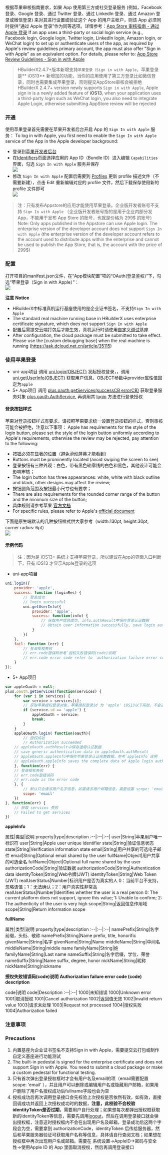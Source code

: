 根据苹果审核指南要求，如果 App 使用第三方或社交登录服务 (例如，Facebook 登录、Google 登录、通过 Twitter 登录、通过 LinkedIn 登录、通过 Amazon 登录或微信登录) 来对其进行设置或验证这个 App 的用户主帐户，则该 App 必须同时提供“通过 Apple 登录”作为同等选项。详情参考：[App Store 审核指南 - 通过 Apple 登录](https://developer.apple.com/cn/app-store/review/guidelines/#sign-in-with-apple)
If an app uses a third-party or social login service (e.g., Facebook login, Google login, Twitter login, LinkedIn login, Amazon login, or WeChat login) to set up or authenticate users of the app, as required by Apple's review guidelines primary account, the app must also offer "Sign in with Apple" as an equivalent option. For details, please refer to: [App Store Review Guidelines - Sign in with Apple](https://developer.apple.com/cn/app-store/review/guidelines/#sign-in-with-apple)

> HBuilderX2.4.7+版本新增支持`苹果登录（Sign in with Apple`，苹果登录是** iOS13** 新增加的功能，当你的应用使用了第三方登录比如微信登录，同时也需要集成苹果登录，否则提交AppStore审核会被拒绝
> HBuilderX 2.4.7+ version newly supports `Sign in with Apple`, Apple sign in is a newly added feature of **iOS13**, when your application uses a third-party login such as WeChat login, you also need to integrate Apple Login, otherwise submitting AppStore review will be rejected


### 开通
使用苹果登录首先需要在苹果开发者后台开启 App 的 `Sign In with Apple` 服务：
To log in with Apple, you first need to enable the `Sign In with Apple` service of the App in the Apple developer background:
- 登录到[苹果开发者后台](https://developer.apple.com/)
- 在[Identifiers](https://developer.apple.com/account/resources/identifiers/list)页面选择应用的 App ID（Bundle ID）进入编辑 `Capabilities` 界面，勾选 `Sign In with Apple` 服务并保存  
![](https://native-res.dcloud.net.cn/images/uniapp/oauth/apple-appid.png)
- 修改 `Sign In with Apple` 配置后需要到 [Profiles](https://developer.apple.com/account/resources/profiles/list) 更新 profile 描述文件（不需要新建），点击 Edit 重新编辑对应的 profile 文件，然后下载保存使用新的 profile 文件即可  
![](https://native-res.dcloud.net.cn/images/uniapp/oauth/apple-profile.png)

> 注：只有发布Appstore的应用才能使用苹果登录。企业版开发者账号不支持 `Sign In with Apple` （企业版开发者账号指的是用于企业内部分发App，不能用于发布 App Store 的账号，也就是价格为 299$ 的账号）
> Note: Only apps published in the Appstore can use Apple login. The enterprise version of the developer account does not support `Sign In with Apple` (the enterprise version of the developer account refers to the account used to distribute apps within the enterprise and cannot be used to publish the App Store, that is, the account with the price of 299$)



### 配置
打开项目的manifest.json文件，在“App模块配置”项的“OAuth(登录鉴权)”下，勾选“苹果登录（Sign in with Apple）”：  
![](https://native-res.dcloud.net.cn/images/uniapp/oauth/apple-manifest.png)

**注意**
**Notice**
- HBuilderX中标准真机运行基座使用的是企业证书签名，不支持`Sign In with Apple`
- The standard real machine running base in HBuilderX uses enterprise certificate signature, which does not support `Sign In with Apple`
- 配置后需提交云端打包后才能生效，真机运行时请使用[自定义调试基座](https://ask.dcloud.net.cn/article/35115)
- After configuration, the cloud package must be submitted to take effect. Please use the [custom debugging base] when the real machine is running (https://ask.dcloud.net.cn/article/35115)



### 使用苹果登录

- uni-app项目
调用 [uni.login(OBJECT)](/api/plugins/login.md#login) 发起授权登录，，调用 [uni.getUserInfo(OBJECT)](https://uniapp.dcloud.io/api/plugins/login?id=getuserinfo) 获取用户信息，OBJECT参数中provider属性值固定为`apple`
- 5+ App项目
调用 [plus.oauth.getServices(successCB,errorCB)](https://www.html5plus.org/doc/zh_cn/oauth.html#plus.oauth.getServices) 获取登录服务对象 [plus.oauth.AuthService](https://www.html5plus.org/doc/zh_cn/oauth.html#plus.oauth.AuthService), 再调用其 [login](https://www.html5plus.org/doc/zh_cn/oauth.html#plus.oauth.AuthService.login) 方法进行登录授权

#### 登录按钮样式
苹果对登录按钮样式有要求，请按照苹果要求统一设置登录按钮的样式，否则审核可能会被拒绝，注意以下事项：
Apple has requirements for the style of the login button, please set the style of the login button uniformly according to Apple's requirements, otherwise the review may be rejected, pay attention to the following:
- 按钮必须在显著的位置（避免滑动屏幕才能看到）
- Buttons must be prominently located (avoid swiping the screen to see)
- 登录按钮有三种外观：白色，带有黑色轮廓线的白色和黑色，其他设计可能会影响审核；
- The login button has three appearances: white, white with black outline and black, other designs may affect the review;
- 按钮圆角范围及按钮最小尺寸也有要求；
- There are also requirements for the rounded corner range of the button and the minimum size of the button;
- 具体规则请参考苹果 [官方文档](https://developer.apple.com/design/human-interface-guidelines/sign-in-with-apple/overview/)
- For specific rules, please refer to Apple's [official document](https://developer.apple.com/design/human-interface-guidelines/sign-in-with-apple/overview/)

下面是原生端默认的几种按钮样式供大家参考（width:130pt, height:30pt, corner radius: 6pt）  
![](https://native-res.dcloud.net.cn/images/uniapp/oauth/apple-style-zh.png)


#### 示例代码

> 注：因为是 iOS13+ 系统才支持苹果登录，所以建议在App的界面入口判断下，只有 iOS13 才显示Apple登录的选项

- uni-app项目
``` js
uni.login({
    provider: 'apple',
    success: function (loginRes) {
        // 登录成功
        // login successful
        uni.getUserInfo({
            provider: 'apple',
            success: function(info) {
                // 获取用户信息成功, info.authResult中保存登录认证数据
                // Obtain user information successfully, save login authentication data in info.authResult
            }
        })
    },
    fail: function (err) {
        // 登录授权失败
        // err.code错误码参考`授权失败错误码(code)说明`
        // err.code error code refer to `authorization failure error code (code) description`
    }
});
```

- 5+ App项目
``` js
var appleOauth = null;
plus.oauth.getServices(function(services) {
	for (var i in services) {
		var service = services[i];
		// 获取苹果授权登录对象，苹果授权登录id 为 'apple' iOS13以下系统，不会返回苹果登录对应的 service
		if (service.id == 'apple') {
			appleOauth = service;
			break;
		}
	}
	appleOauth.login( function(oauth){
		// 授权成功
		// Authorization succeeded
    // appleOauth.authResult中保存通用认证数据
    // save generic authentication data in appleOauth.authResult
    // appleOauth.appleInfo中保存苹果登录认证完整数据，参考`appleInfo`说明
    // appleOauth.appleInfo saves the complete data of Apple login authentication, please refer to the description of `appleInfo`
	}, function(err) {
    // 登录授权失败
    // err.code是错误码
    // err.code is the error code
	}, {
		// 默认只会请求用户名字信息，如需请求用户邮箱信息，需要设置 scope: 'email'
		scope: 'email'
	})
}, function(err) {
	// 获取 services 失败
	// Failed to get services
})
```



**appleInfo**

属性|类型|说明
property|type|description
:--|:--|:--|
user|String|苹果用户唯一标识符
user|String|Apple user unique identifier
state|String|验证信息状态
state|String|Verification information state
email|String|用户共享的可选电子邮件
email|String|Optional email shared by the user
fullName|Object|用户共享的可选全名
fullName|Object|Optional full name shared by the user
authorizationCode|String|验证数据
authorizationCode|String|Authentication data
identityToken|String|Web令牌(JWT)
identityToken|String|Web Token (JWT)
realUserStatus|Number|标识用户是否为真实的人 0：当前平台不支持，忽略该值；1：无法确认；2：用户真实性非常高
realUserStatus|Number|Identifies whether the user is a real person 0: The current platform does not support, ignore this value; 1: Unable to confirm; 2: The authenticity of the user is very high
scope|String|返回信息作用域
scope|String|Return information scope


**fullName**

属性|类型|说明
property|type|description
:--|:--|:--|
namePrefix|String|名字前缀，头衔、敬称
namePrefix|String|Name prefix, title, honorific
givenName|String|名字
givenName|String|Name
middleName|String|中间名
middleName|String|middle name
familyName|String|姓
familyName|String|Last name
nameSuffix|String|名字后缀，学位、荣誉
nameSuffix|String|Name suffix, degree, honor
nickName|String|昵称
nickName|String|nickname


**授权失败错误码(code)说明**
**Authorization failure error code (code) description**

code|说明
code|Description
:--|:--|
1000|未知错误
1000|Unknown error
1001|取消授权
1001|Cancel authorization
1002|返回值无效
1002|Invalid return value
1003|请求未处理
1003|Request not processed
1004|授权失败
1004|Authorization failed


### 注意事项
### Precautions
1. 内置基座为企业证书签名不支持Sign in with Apple，需要提交云打包或制作自定义基座进行功能测试
1. The built-in pedestal is signed for the enterprise certificate and does not support Sign in with Apple. You need to submit a cloud package or make a custom pedestal for functional testing.
2. 只有首次弹出登录授权框时才会有用户名及email的项（email需要配置 scope: 'email' ），并且用户可以删除或编辑用户名或隐藏用户邮箱，如果用户删除了用户名授权成功后fullname字段也会为空
3. 授权成功后再次调用登录接口会先校验上次授权是否依然有效，如有效，直接回调成功并返回上次授权成功时的数据，**注意，此校验不会校验identityToken是否过期**，需要用户自行处理；如果想每次都弹出授权框获取新的identityToken等信息，需要先调用[logout](https://www.html5plus.org/doc/zh_cn/oauth.html#plus.oauth.AuthService.logout)，然后在调用登录接口就会弹出授权框，注意这时授权框内不会在出现用户名及邮箱，登录成功后这两个字段会为空，需要拿到 authorizationCode，identityToken 后传给服务器，然后和苹果服务器验证可获取用户名称等信息，具体请自行查阅文档；如果想在授权框中再次出现用户名或邮箱。需要在 系统设置->AppleID->密码与安全性->使用Apple ID 的 App 里面取消授权，然后再调用登录接口


